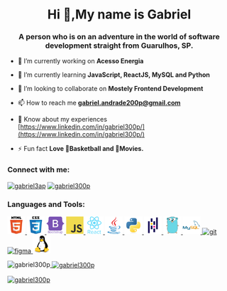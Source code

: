 <h1 align="center">Hi 👋,My name is Gabriel</h1>
<h3 align="center">A person who is on an adventure in the world of software development straight from Guarulhos, SP.</h3>

- 🔭 I’m currently working on **Acesso Energia**

- 🌱 I’m currently learning **JavaScript, ReactJS, MySQL and Python**

- 👯 I’m looking to collaborate on **Mostely Frontend Development**

- 📫 How to reach me **gabriel.andrade200p@gmail.com**

- 📄 Know about my experiences [https://www.linkedin.com/in/gabriel300p/](https://www.linkedin.com/in/gabriel300p/)

- ⚡ Fun fact **Love 🏀Basketball and 🎥Movies.**

<h3 align="left">Connect with me:</h3>
<p align="left">
<a href="https://twitter.com/gabriel3ap" target="blank"><img align="center" src="https://raw.githubusercontent.com/rahuldkjain/github-profile-readme-generator/master/src/images/icons/Social/twitter.svg" alt="gabriel3ap" height="30" width="40" /></a>
<a href="https://linkedin.com/in/gabriel300p" target="blank"><img align="center" src="https://raw.githubusercontent.com/rahuldkjain/github-profile-readme-generator/master/src/images/icons/Social/linked-in-alt.svg" alt="gabriel300p" height="30" width="40" /></a>
</p>

<h3 align="left">Languages and Tools:</h3>
<p align="left">  
  <!-- HTML -->
  </a> 
  <a href="https://www.w3.org/html/" target="_blank" rel="noreferrer"> 
  <img src="https://raw.githubusercontent.com/devicons/devicon/master/icons/html5/html5-original-wordmark.svg" alt="html5" width="40" height="40"/> 
  
  <!-- CSS -->
  </a>
  <a href="https://www.w3schools.com/css/" target="_blank" rel="noreferrer"> 
  <img src="https://raw.githubusercontent.com/devicons/devicon/master/icons/css3/css3-original-wordmark.svg" alt="css3" width="40" height="40"/> 
  
  <!-- Bootstrap -->
   </a>
  <a href="https://getbootstrap.com" target="_blank" rel="noreferrer"> 
  <img src="https://raw.githubusercontent.com/devicons/devicon/master/icons/bootstrap/bootstrap-plain-wordmark.svg" alt="bootstrap" width="40" height="40"/>
  
  <!-- JavaScript -->
  </a> 
  <a href="https://developer.mozilla.org/en-US/docs/Web/JavaScript" target="_blank" rel="noreferrer"> 
  <img src="https://raw.githubusercontent.com/devicons/devicon/master/icons/javascript/javascript-original.svg" alt="javascript" width="40" height="40"/> 
  
   <!-- React -->
   </a> 
  <a href="https://reactjs.org/" target="_blank" rel="noreferrer"> 
  <img src="https://raw.githubusercontent.com/devicons/devicon/master/icons/react/react-original-wordmark.svg" alt="react" width="40" height="40"/>
  
  <!-- Java -->
  </a> 
  <a href="https://www.java.com" target="_blank" rel="noreferrer"> 
  <img src="https://raw.githubusercontent.com/devicons/devicon/master/icons/java/java-original.svg" alt="java" width="40" height="40"/> 
  
  <!-- Python -->
  </a> 
  <a href="https://www.python.org" target="_blank" rel="noreferrer"> 
  <img src="https://raw.githubusercontent.com/devicons/devicon/master/icons/python/python-original.svg" alt="python" width="40" height="40"/>
  
  <!-- Pandas -->
  </a> 
  <a href="https://pandas.pydata.org/" target="_blank" rel="noreferrer"> 
  <img src="https://raw.githubusercontent.com/devicons/devicon/2ae2a900d2f041da66e950e4d48052658d850630/icons/pandas/pandas-original.svg" alt="pandas" width="40"  
  
  <!-- Go -->
   </a> 
  <a href="https://golang.org" target="_blank" rel="noreferrer"> 
  <img src="https://raw.githubusercontent.com/devicons/devicon/master/icons/go/go-original.svg" alt="go" width="40" height="40"/>
  
  <!-- MySQL -->
   </a> 
  <a href="https://www.mysql.com/" target="_blank" rel="noreferrer"> 
  <img src="https://raw.githubusercontent.com/devicons/devicon/master/icons/mysql/mysql-original-wordmark.svg" alt="mysql" width="40" height="40"/>
  
  <!-- Git -->
  </a> 
  <a href="https://git-scm.com/" target="_blank" rel="noreferrer">  
  <img src="https://www.vectorlogo.zone/logos/git-scm/git-scm-icon.svg" alt="git" width="40" height="40"/>
  
  <!-- Figma -->
  </a> 
  <a href="https://www.figma.com/" target="_blank" rel="noreferrer">
  <img src="https://www.vectorlogo.zone/logos/figma/figma-icon.svg" alt="figma" width="40" height="40"/>
  
  <!-- Linux -->
  </a> 
  <a href="https://www.linux.org/" target="_blank" rel="noreferrer"> 
  <img src="https://raw.githubusercontent.com/devicons/devicon/master/icons/linux/linux-original.svg" alt="linux" width="40" height="40"/>
 </p>

<p><img align="left" src="https://github-readme-stats.vercel.app/api/top-langs?username=gabriel300p&show_icons=true&locale=en&layout=compact" alt="gabriel300p" /></p>

<p>&nbsp;<img align="center" src="https://github-readme-stats.vercel.app/api?username=gabriel300p&show_icons=true&locale=en" alt="gabriel300p" /></p>

<p><img align="center" src="https://github-readme-streak-stats.herokuapp.com/?user=gabriel300p&" alt="gabriel300p" /></p>
